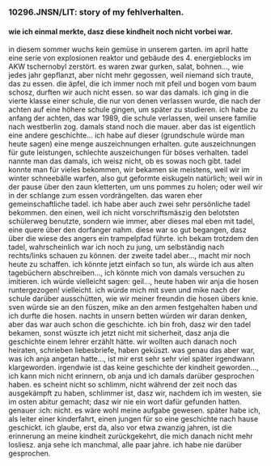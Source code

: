 ### 10296.JNSN/LIT: story of my fehlverhalten.
#### wie ich einmal merkte, dasz diese kindheit noch nicht vorbei war.
in diesem sommer wuchs kein gemüse in unserem garten. im april hatte eine serie von explosionen reaktor und gebäude des 4. energieblocks im AKW tschernobyl zerstört. es waren zwar gurken, salat, bohnen..., wie jedes jahr gepflanzt, aber nicht mehr gegossen, weil niemand sich traute, das zu essen. die äpfel, die ich immer noch mit pfeil und bogen vom baum schosz, durften wir auch nicht essen. so war das damals. ich ging in die vierte klasse einer schule, die nur von denen verlassen wurde, die nach der achten auf eine höhere schule gingen, um später zu studieren. ich habe zu anfang der achten, das war 1989, die schule verlassen, weil unsere familie nach westberlin zog. damals stand noch die mauer. aber das ist eigentlich eine andere geschichte...
ich habe auf dieser (grundschule würde man heute sagen) eine menge auszeichnungen erhalten. gute auszeichnungen für gute leistungen, schlechte auszeichungen für böses verhalten. tadel nannte man das damals, ich weisz nicht, ob es sowas noch gibt. tadel konnte man für vieles bekommen, wir bekamen sie meistens, weil wir im winter schneebälle warfen, also gut geformte eiskugeln natürlich; weil wir in der pause über den zaun kletterten, um uns pommes zu holen; oder weil wir in der schlange zum essen vordrängelten. das waren eher gemeinschaftliche tadel. ich habe aber auch zwei sehr persönliche tadel bekommen. den einen, weil ich nicht vorschriftsmäszig den belotsten schülerweg benutzte, sondern wie immer, aber dieses mal eben mit tadel, eine quere über den dorfanger nahm. diese war so gut begangen, dasz über die wiese des angers ein trampelpfad führte. ich bekam trotzdem den tadel, wahrscheinlich war ich noch zu jung, um selbständig nach rechts/links schauen zu können. der zweite tadel aber..., macht mir noch heute zu schaffen.
ich könnte jetzt einfach so tun, als würde ich aus alten tagebüchern abschreiben..., ich könnte mich von damals versuchen zu imitieren. ich würde vielleicht sagen: geil..., heute haben wir anja die hosen runtergezogen! vielleicht. ich würde mich mit sven und mike nach der schule darüber ausschütten, wie wir meiner freundin die hosen übers knie. sven würde sie an den füszen, mike an den armen festgehalten haben und ich durfte die hosen. nachts in unsern betten würden wir daran denken, aber das war auch schon die geschichte.
ich bin froh, dasz wir den tadel bekamen, sonst wüszte ich jetzt nicht mit sicherheit, dasz anja die geschichte einem lehrer erzählt hätte. wir wollten auch danach noch heiraten, schrieben liebesbriefe, haben geküszt. was genau das aber war, was ich anja angetan hatte..., ist mir erst sehr sehr viel später irgendwann klargeworden.
irgendwie ist das keine geschichte der kindheit geworden..., ich kann mich nicht erinnern, ob anja und ich damals darüber gesprochen haben. es scheint nicht so schlimm, nicht während der zeit noch das ausgekämpft zu haben, schlimmer ist, dasz wir, nachdem ich im westen, sie im osten abitur gemacht; dasz wir nie ein wort dafür gefunden hatten. genauer :ich: nicht. es wäre wohl meine aufgabe gewesen. später habe ich, als leiter einer kinderfahrt, einen jungen für so eine geschichte nach hause geschickt. ich glaube, erst da, also vor etwa zwanzig jahren, ist die erinnerung an meine kindheit zurückgekehrt, die mich danach nicht mehr losliesz.
anja sehe ich manchmal, alle paar jahre. ich habe nie darüber gesprochen.